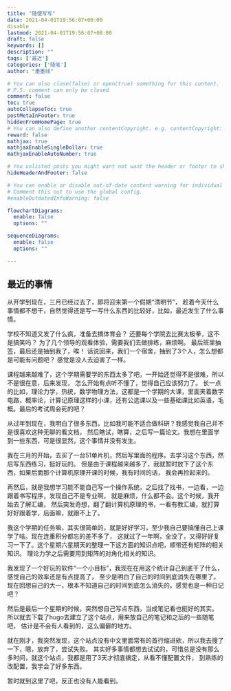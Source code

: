 ```yaml
---
title: "随便写写"
date: 2021-04-01T19:56:07+08:00
disable
lastmod: 2021-04-01T19:56:07+08:00
draft: false
keywords: []
description: ""
tags: ['最近']
categories: ['随笔']
author: "墨墨线"

# You can also close(false) or open(true) something for this content.
# P.S. comment can only be closed
comment: false
toc: true
autoCollapseToc: true
postMetaInFooter: true
hiddenFromHomePage: true
# You can also define another contentCopyright. e.g. contentCopyright: "This is another copyright."
reward: false
mathjax: true
mathjaxEnableSingleDollar: true
mathjaxEnableAutoNumber: true

# You unlisted posts you might want not want the header or footer to show
hideHeaderAndFooter: false

# You can enable or disable out-of-date content warning for individual post.
# Comment this out to use the global config.
#enableOutdatedInfoWarning: false

flowchartDiagrams:
  enable: false
  options: ""

sequenceDiagrams: 
  enable: false
  options: ""

---
```



## 最近的事情
从开学到现在，三月已经过去了，即将迎来第一个假期“清明节”，
趁着今天什么事情都不想干，自然觉得还是写一写什么东西的比较好，比如，最近发生了什么事情。

学校不知道又发了什么疯，准备去搞体育会？
还要每个学院去比赛太极拳，这不是搞笑吗？
为了几个领导的观看体验，需要我们去做排练，麻烦啊。
最后班里抽签，最后还是抽到我了，唉！
话说回来，我们一个宿舍，抽到了3个人，怎么想都是可能有问题吧？
感觉是没人去迫害了一样。

课程越来越难了，这个学期需要学的东西太多了吧，一开始还觉得不是很难，所以不是很在意，后来发现，
怎么开始有点听不懂了，觉得自己应该努力了。
长一点的比如，理论力学，热统，数学物理方法，这都是一个学期的大课，里面夹着数字电路，概率论，计算记原理这样的小课，还有公选课以及一些基础课比如英语，毛概。最后的考试周会死的吧？

从过年到现在，我明白了很多东西，比如我可能不适合做科研？我感觉我自己并不是很喜欢这种无聊的看文档，
然后瞎试，瞎算，之后写一篇论文。我想在里面学到一些东西，可是很显然，这个事情并没有发生。

我在三月的开始，去买了一台51单片机，然后写里面的程序。去学习这个东西，然后写东西练习，挺好玩的。
但是由于课程越来越多了，我就暂时放下了这个东西，如果后面那个计算机原理开课的时候，我有时间的话，
我会再捡起来的。

再然后，就是我想学习能不能自己写一个操作系统，之后找了找书，一边看，一边跟着书写程序，发现自己不是专业啊，
就是麻烦，什么都不会。这个时候，我开始去了解汇编，
然后突发奇想，翻了翻计算机原理的书，一看有教汇编，就打算好好跟着学，后面嘛，就跟不上了。

我这个学期的任务嘛，其实很简单的，就是好好学习，至少我自己要搞懂自己上课学了啥。现在连重积分都忘的差不多了，
这就过了一年啊，全没了，又得好好复习一下了。这个星期六星期天的整理一下这方面的知识点吧，顺带还有矩阵的相关知识。
理论力学之后需要用到矩阵的对角化相关的知识。

我发现了一个好玩的软件“一个小目标”，我现在在用这个统计自己到底干了什么，感觉自己的效率还是有点提高了，
至少是明白了自己的时间到底消失在哪里了。现在回想自己的大一，根本不知道自己的时间到底怎么消失的。感觉也是一种日记吧？

然后是最后一个星期的时候，突然想自己写点东西，当成笔记看也挺好的其实。
所以就去下载了hugo去建立了这个站点，用来放自己的笔记和之后的一些随笔吧，
估计是不会有人看到的，这么偏僻的地方。

就在刚才，我突然发现，这个站点没有中文里面常有的首行缩进欸，所以我去搜了一下，嗯，放弃了，尝试失败。
其实好多事情都想去试试的，可惜总是没有那么多时间，就这个站点，我都是用了3天才彻底搞定，从看不懂配置文件，
到熟练的改配置，我学会了好多东西。

暂时就到这里了吧，反正也没有人能看到。

